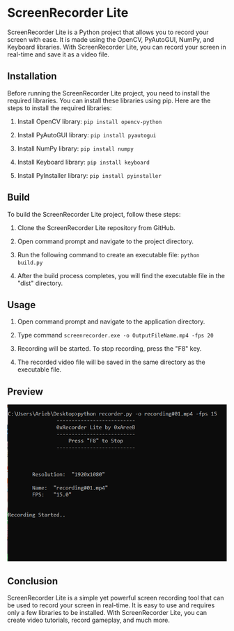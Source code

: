 # ScreenRecorder Lite

ScreenRecorder Lite is a Python project that allows you to record your screen with ease. It is made using the OpenCV, PyAutoGUI, NumPy, and Keyboard libraries. With ScreenRecorder Lite, you can record your screen in real-time and save it as a video file.

## Installation

Before running the ScreenRecorder Lite project, you need to install the required libraries. You can install these libraries using pip. Here are the steps to install the required libraries:

1. Install OpenCV library: `pip install opencv-python`

2. Install PyAutoGUI library: `pip install pyautogui`

3. Install NumPy library: `pip install numpy`

4. Install Keyboard library: `pip install keyboard`

5. Install PyInstaller library: `pip install pyinstaller`

## Build

To build the ScreenRecorder Lite project, follow these steps:

1. Clone the ScreenRecorder Lite repository from GitHub.

2. Open command prompt and navigate to the project directory.

3. Run the following command to create an executable file: `python build.py`

4. After the build process completes, you will find the executable file in the "dist" directory.

## Usage

1. Open command prompt and navigate to the application directory.

2. Type command `screenrecorder.exe -o OutputFileName.mp4 -fps 20`

3. Recording will be started. To stop recording, press the "F8" key.

4. The recorded video file will be saved in the same directory as the executable file.

## Preview
![Screenshot](Preview.png)

## Conclusion

ScreenRecorder Lite is a simple yet powerful screen recording tool that can be used to record your screen in real-time. It is easy to use and requires only a few libraries to be installed. With ScreenRecorder Lite, you can create video tutorials, record gameplay, and much more.
